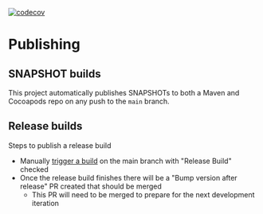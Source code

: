 [![codecov](https://codecov.io/gh/CruGlobal/kotlin-mpp-godtools-tool-parser/branch/main/graph/badge.svg)](https://codecov.io/gh/CruGlobal/kotlin-mpp-godtools-tool-parser)

# Publishing

## SNAPSHOT builds
This project automatically publishes SNAPSHOTs to both a Maven and Cocoapods repo on any push to the `main` branch. 

## Release builds
Steps to publish a release build
- Manually [trigger a build](https://github.com/CruGlobal/kotlin-mpp-godtools-tool-parser/actions/workflows/build.yml) on the main branch with "Release Build" checked
- Once the release build finishes there will be a "Bump version after release" PR created that should be merged
  - This PR will need to be merged to prepare for the next development iteration
